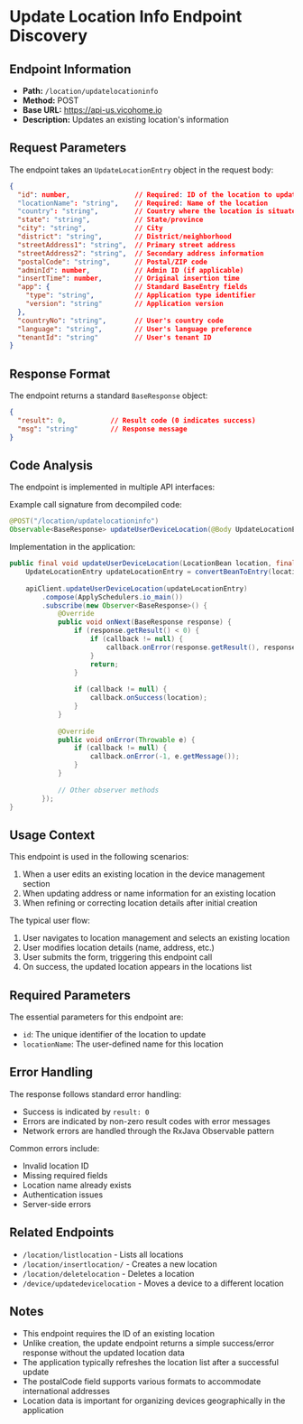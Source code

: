 # Update Location Info Endpoint Discovery

## Endpoint Information
- **Path:** `/location/updatelocationinfo`
- **Method:** POST
- **Base URL:** https://api-us.vicohome.io
- **Description:** Updates an existing location's information

## Request Parameters
The endpoint takes an `UpdateLocationEntry` object in the request body:

```json
{
  "id": number,                // Required: ID of the location to update
  "locationName": "string",    // Required: Name of the location
  "country": "string",         // Country where the location is situated
  "state": "string",           // State/province
  "city": "string",            // City
  "district": "string",        // District/neighborhood
  "streetAddress1": "string",  // Primary street address
  "streetAddress2": "string",  // Secondary address information
  "postalCode": "string",      // Postal/ZIP code
  "adminId": number,           // Admin ID (if applicable)
  "insertTime": number,        // Original insertion time
  "app": {                     // Standard BaseEntry fields
    "type": "string",          // Application type identifier
    "version": "string"        // Application version
  },
  "countryNo": "string",       // User's country code
  "language": "string",        // User's language preference 
  "tenantId": "string"         // User's tenant ID
}
```

## Response Format
The endpoint returns a standard `BaseResponse` object:

```json
{
  "result": 0,           // Result code (0 indicates success)
  "msg": "string"        // Response message
}
```

## Code Analysis
The endpoint is implemented in multiple API interfaces:

Example call signature from decompiled code:
```java
@POST("/location/updatelocationinfo")
Observable<BaseResponse> updateUserDeviceLocation(@Body UpdateLocationEntry updateLocationEntry);
```

Implementation in the application:
```java
public final void updateUserDeviceLocation(LocationBean location, final DeviceLocationCallback callback) {
    UpdateLocationEntry updateLocationEntry = convertBeanToEntry(location);
    
    apiClient.updateUserDeviceLocation(updateLocationEntry)
        .compose(ApplySchedulers.io_main())
        .subscribe(new Observer<BaseResponse>() {
            @Override
            public void onNext(BaseResponse response) {
                if (response.getResult() < 0) {
                    if (callback != null) {
                        callback.onError(response.getResult(), response.getMsg());
                    }
                    return;
                }
                
                if (callback != null) {
                    callback.onSuccess(location);
                }
            }
            
            @Override
            public void onError(Throwable e) {
                if (callback != null) {
                    callback.onError(-1, e.getMessage());
                }
            }
            
            // Other observer methods
        });
}
```

## Usage Context
This endpoint is used in the following scenarios:
1. When a user edits an existing location in the device management section
2. When updating address or name information for an existing location
3. When refining or correcting location details after initial creation

The typical user flow:
1. User navigates to location management and selects an existing location
2. User modifies location details (name, address, etc.)
3. User submits the form, triggering this endpoint call
4. On success, the updated location appears in the locations list

## Required Parameters
The essential parameters for this endpoint are:
- `id`: The unique identifier of the location to update
- `locationName`: The user-defined name for this location

## Error Handling
The response follows standard error handling:
- Success is indicated by `result: 0`
- Errors are indicated by non-zero result codes with error messages
- Network errors are handled through the RxJava Observable pattern

Common errors include:
- Invalid location ID
- Missing required fields
- Location name already exists
- Authentication issues
- Server-side errors

## Related Endpoints
- `/location/listlocation` - Lists all locations
- `/location/insertlocation/` - Creates a new location
- `/location/deletelocation` - Deletes a location
- `/device/updatedevicelocation` - Moves a device to a different location

## Notes
- This endpoint requires the ID of an existing location
- Unlike creation, the update endpoint returns a simple success/error response without the updated location data
- The application typically refreshes the location list after a successful update
- The postalCode field supports various formats to accommodate international addresses
- Location data is important for organizing devices geographically in the application